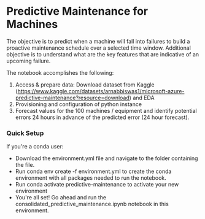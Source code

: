 # Predictive Maintenance for Machines

The objective is to predict when a machine will fall into failures to build a proactive maintenance
schedule over a selected time window. Additional objective is to understand what are the
key features that are indicative of an upcoming failure.

The notebook accomplishes the following:

1. Access & prepare data: Download dataset from Kaggle (https://www.kaggle.com/datasets/arnabbiswas1/microsoft-azure-predictive-maintenance?resource=download) and EDA
2. Provisioning and configuration of python instance
3. Forecast values for the 100 machines / equipment and identify potential errors 24 hours
in advance of the predicted error (24 hour forecast). 

### Quick Setup

If you're a conda user:
- Download the environment.yml file and navigate to the folder containing the file. 
- Run conda env create -f environment.yml to create the conda environment with all packages needed to run the notebook.
- Run conda activate predictive-maintenance to activate your new environment
- You're all set! Go ahead and run the consolidated_predictive_maintenance.ipynb notebook in this environment. 

